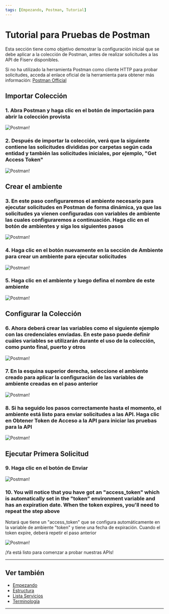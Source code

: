 ```yaml
---
tags: [Empezando, Postman, Tutorial]
---
```


# Tutorial para Pruebas de Postman

Esta sección tiene como objetivo demostrar la configuración inicial que se debe aplicar a la colección de Postman, antes de realizar solicitudes a las API de Fiserv disponibles.

Si no ha utilizado la herramienta Postman como cliente HTTP para probar solicitudes, acceda al enlace oficial de la herramienta para obtener más información: 
 [Postman Official](https://www.postman.com/)

## Importar Colección

### 1. Abra Postman y haga clic en el botón de importación para abrir la colección provista

![Postman!](/assets/images/postman/postman-tutorial_1.png "Postman")

### 2. Después de importar la colección, verá que la siguiente contiene las solicitudes divididas por carpetas según cada entidad y también las solicitudes iniciales, por ejemplo, "Get Access Token"

![Postman!](/assets/images/postman/postman-tutorial_2.png "Postman")

## Crear el ambiente

### 3. En este paso configuraremos el ambiente necesario para ejecutar solicitudes en Postman de forma dinámica, ya que las solicitudes ya vienen configuradas con variables de ambiente las cuales configuraremos a continuación. Haga clic en el botón de ambientes y siga los siguientes pasos

![Postman!](/assets/images/postman/postman-tutorial_3.png "Postman")

### 4. Haga clic en el botón nuevamente en la sección de Ambiente para crear un ambiente para ejecutar solicitudes

![Postman!](/assets/images/postman/postman-tutorial_4.png "Postman")

### 5. Haga clic en el ambiente y luego defina el nombre de este ambiente

![Postman!](/assets/images/postman/postman-tutorial_5.png "Postman")

## Configurar la Colección

### 6. Ahora deberá crear las variables como el siguiente ejemplo con las credenciales enviadas. En este paso puede definir cuáles variables se utilizarán durante el uso de la colección, como punto final, puerto y otros

![Postman!](/assets/images/postman/postman-tutorial_6.png "Postman")

### 7.  En la esquina superior derecha, seleccione el ambiente creado para aplicar la configuración de las variables de ambiente creadas en el paso anterior

![Postman!](/assets/images/postman/postman-tutorial_7.png "Postman")

### 8. Si ha seguido los pasos correctamente hasta el momento, el ambiente está listo para enviar solicitudes a las API. Haga clic en Obtener Token de Acceso a la API para iniciar las pruebas para la API

![Postman!](/assets/images/postman/postman-tutorial_8.png "Postman")                      

## Ejecutar Primera Solicitud

### 9. Haga clic en el botón de Enviar

![Postman!](/assets/images/postman/postman-tutorial_9.png "Postman")

### 10. You will notice that you have got an "access_token" which is automatically set in the "token" environment variable and has an expiration date. When the token expires, you'll need to repeat the step above
Notará que tiene un "access_token" que se configura automáticamente en la variable de ambiente "token" y tiene una fecha de expiración. Cuando el token expire, deberá repetir el paso anterior

![Postman!](/assets/images/postman/postman-tutorial_10.png "Postman")

¡Ya está listo para comenzar a probar nuestras APIs!

---

## Ver también

- [Empezando](?path=docs/spanish/empezando.md)
- [Estructura](?path=docs/spanish/empezando/estructura.md)
- [Lista Servicios](?path=docs/spanish/empezando/lista-servicios.md)
- [Terminología](?path=docs/spanish/empezando/terminologia.md)

---
